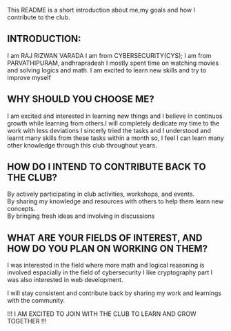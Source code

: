 This README is a short introduction about me,my goals and how I contribute to the club.

## INTRODUCTION:

I am RAJ RIZWAN VARADA
I am from CYBERSECURITY(CYS);
I am from PARVATHIPURAM, andhrapradesh 
I mostly spent time on watching movies and solving logics and math.
I am excited to learn new skills and try to improve myself

## WHY SHOULD YOU CHOOSE ME?

I am excited and interested in learning new things and I believe in continuos growth while learning from others.I will completely dedicate my time to the work with less deviations
I sincerly tried the tasks and I understood and learnt many skills from these tasks within a month
so, I feel I can learn many other knowledge through this club throughout years.

## HOW DO I INTEND TO CONTRIBUTE BACK TO THE CLUB?

By actively participating in club activities, workshops, and events.  
By sharing my knowledge and resources with others to help them learn new concepts.  
By bringing fresh ideas and involving in discussions

## WHAT ARE YOUR FIELDS OF INTEREST, AND HOW DO YOU PLAN ON WORKING ON THEM?

I was interested in the field where more math and logical reasoning is involved
espacially in the field of cybersecurity I like cryptography part
I was also interested in web development.

I will stay consistent and contribute back by sharing my work and learnings with the community.  



!!! I AM EXCITED TO JOIN WITH THE CLUB TO LEARN AND GROW TOGETHER !!!
